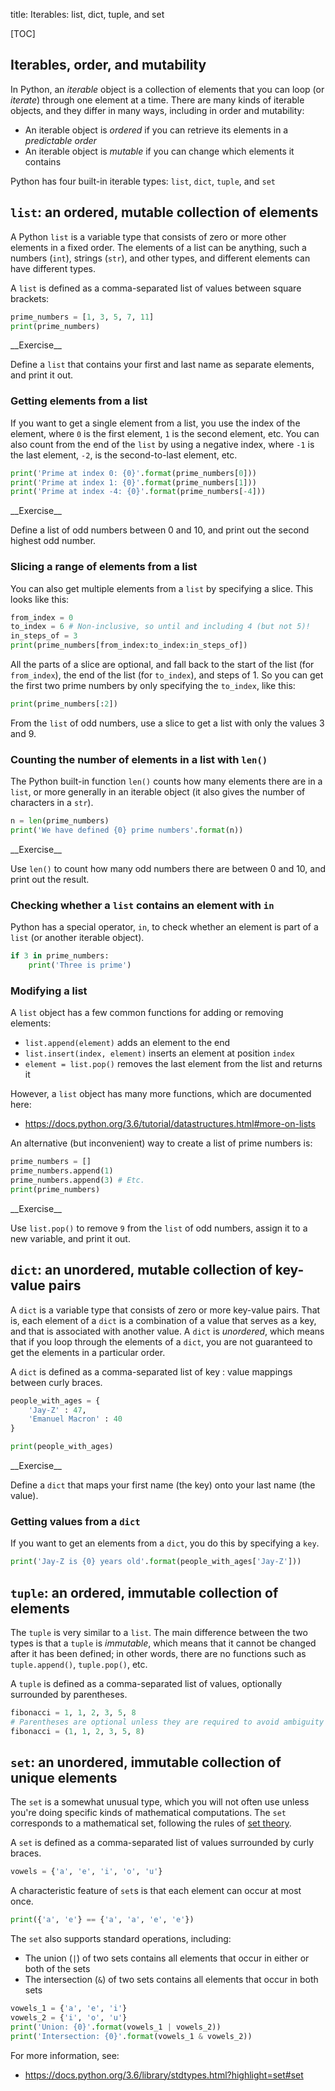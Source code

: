title: Iterables: list, dict, tuple, and set


[TOC]


## Iterables, order, and mutability

In Python, an *iterable* object is a collection of elements that you can loop (or *iterate*) through one element at a time. There are many kinds of iterable objects, and they differ in many ways, including in order and mutability:

- An iterable object is *ordered* if you can retrieve its elements in a *predictable order*
- An iterable object is *mutable* if you can change which elements it contains

Python has four built-in iterable types: `list`, `dict`, `tuple`, and `set`


## `list`: an ordered, mutable collection of elements

A Python `list` is a variable type that consists of zero or more other elements in a fixed order. The elements of a list can be anything, such a numbers (`int`), strings (`str`), and other types, and different elements can have different types.

A `list` is defined as a comma-separated list of values between square brackets:


```python
prime_numbers = [1, 3, 5, 7, 11]
print(prime_numbers)
```

<div class='info-box' markdown=1>
__Exercise__

Define a `list` that contains your first and last name as separate elements, and print it out.
</div>


### Getting elements from a list

If you want to get a single element from a list, you use the index of the element, where `0` is the first element, `1` is the second element, etc. You can also count from the end of the `list` by using a negative index, where `-1` is the last element, `-2`, is the second-to-last element, etc.


```python
print('Prime at index 0: {0}'.format(prime_numbers[0]))
print('Prime at index 1: {0}'.format(prime_numbers[1]))
print('Prime at index -4: {0}'.format(prime_numbers[-4]))
```

<div class='info-box' markdown=1>
__Exercise__

Define a list of odd numbers between 0 and 10, and print out the second highest odd number.
</div>


### Slicing a range of elements from a list

You can also get multiple elements from a `list` by specifying a slice. This looks like this:


```python
from_index = 0
to_index = 6 # Non-inclusive, so until and including 4 (but not 5)!
in_steps_of = 3
print(prime_numbers[from_index:to_index:in_steps_of])
```

All the parts of a slice are optional, and fall back to the start of the list (for `from_index`), the end of the list (for `to_index`), and steps of 1. So you can get the first two prime numbers by only specifying the `to_index`, like this:


```python
print(prime_numbers[:2])
```

<div class='info-box' markdown=1
__Exercise__

From the `list` of odd numbers, use a slice to get a list with only the values 3 and 9.
</div>


### Counting the number of elements in a list with `len()`

The Python built-in function `len()` counts how many elements there are in a `list`, or more generally in an iterable object (it also gives the number of characters in a `str`).


```python
n = len(prime_numbers)
print('We have defined {0} prime numbers'.format(n))
```

<div class='info-box' markdown=1>
__Exercise__

Use `len()` to count how many odd numbers there are between 0 and 10, and print out the result.
</div>


### Checking whether a `list` contains an element with `in`

Python has a special operator, `in`, to check whether an element is part of a `list` (or another iterable object).


```python
if 3 in prime_numbers:
    print('Three is prime')
```


### Modifying a list

A `list` object has a few common functions for adding or removing elements:

- `list.append(element)` adds an element to the end
- `list.insert(index, element)` inserts an element at position `index`
- `element = list.pop()` removes the last element from the list and returns it

However, a `list` object has many more functions, which are documented here:

- <https://docs.python.org/3.6/tutorial/datastructures.html#more-on-lists>

An alternative (but inconvenient) way to create a list of prime numbers is:


```python
prime_numbers = []
prime_numbers.append(1)
prime_numbers.append(3) # Etc.
print(prime_numbers)
```

<div class='info-box' markdown=1>
__Exercise__

Use `list.pop()` to remove `9` from the `list` of odd numbers, assign it to a new variable, and print it out.
</div>


## `dict`: an unordered, mutable collection of key-value pairs

A `dict` is a variable type that consists of zero or more key-value pairs. That is, each element of a `dict` is a combination of a value that serves as a key, and that is associated with another value. A `dict` is *unordered*, which means that if you loop through the elements of a `dict`, you are not guaranteed to get the elements in a particular order.

A `dict` is defined as a comma-separated list of key : value mappings between curly braces.


```python
people_with_ages = {
    'Jay-Z' : 47,
    'Emanuel Macron' : 40
}

print(people_with_ages)
```

<div class='info-box' markdown=1>
__Exercise__

Define a `dict` that maps your first name (the key) onto your last name (the value).
</div>


### Getting values from a `dict`

If you want to get an elements from a `dict`, you do this by specifying a `key`.


```python
print('Jay-Z is {0} years old'.format(people_with_ages['Jay-Z']))
```


## `tuple`: an ordered, immutable collection of elements

The `tuple` is very similar to a `list`. The main difference between the two types is that a `tuple` is *immutable*, which means that it cannot be changed after it has been defined; in other words, there are no functions such as `tuple.append()`, `tuple.pop()`, etc.

A `tuple` is defined as a comma-separated list of values, optionally surrounded by parentheses.


```python
fibonacci = 1, 1, 2, 3, 5, 8
# Parentheses are optional unless they are required to avoid ambiguity
fibonacci = (1, 1, 2, 3, 5, 8)
```


## `set`: an unordered, immutable collection of unique elements

The `set` is a somewhat unusual type, which you will not often use unless you're doing specific kinds of mathematical computations. The `set` corresponds to a mathematical set, following the rules of [set theory](https://en.wikipedia.org/wiki/Set_theory).


A `set` is defined as a comma-separated list of values surrounded by curly braces.

```python
vowels = {'a', 'e', 'i', 'o', 'u'}
```

A characteristic feature of `set`s is that each element can occur at most once.

```python
print({'a', 'e'} == {'a', 'a', 'e', 'e'})
```

The `set` also supports standard operations, including:

- The union (`|`) of two sets contains all elements that occur in either or both of the sets
- The intersection (`&`) of two sets contains all elements that occur in both sets

```python
vowels_1 = {'a', 'e', 'i'}
vowels_2 = {'i', 'o', 'u'}
print('Union: {0}'.format(vowels_1 | vowels_2))
print('Intersection: {0}'.format(vowels_1 & vowels_2))
```

For more information, see:

- <https://docs.python.org/3.6/library/stdtypes.html?highlight=set#set>
